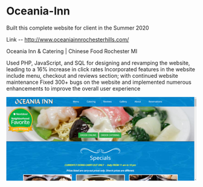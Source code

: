 # Oceania-Inn 

Built this complete website for client in the Summer 2020

Link -- http://www.oceaniainnrochesterhills.com/

Oceania Inn & Catering | Chinese Food Rochester MI

Used PHP, JavaScript, and SQL for designing and revamping the website, leading to a 16\% increase in click rates
Incorporated features in the website include menu, checkout and reviews section; with continued website maintenance
Fixed 300+ bugs on the website and implemented numerous enhancements to improve the overall user experience

![Alt text](images/Screenshot1.png)

